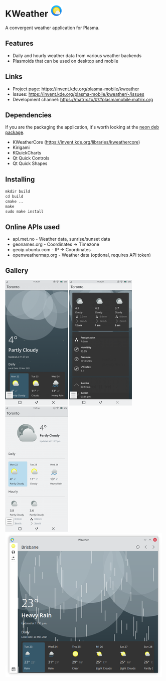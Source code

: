 <!--
- Copyright 2020 Han Young <hanyoung@protonmail.com>
- Copyright 2020 Devin Lin <espidev@gmail.com>
- SPDX-License-Identifier: GPL-2.0-or-later
-->

# KWeather <img src="kweather.svg" width="40"/>
A convergent weather application for Plasma.

## Features
* Daily and hourly weather data from various weather backends
* Plasmoids that can be used on desktop and mobile

## Links
* Project page: https://invent.kde.org/plasma-mobile/kweather
* Issues: https://invent.kde.org/plasma-mobile/kweather/-/issues
* Development channel: https://matrix.to/#/#plasmamobile:matrix.org

## Dependencies
If you are the packaging the application, it's worth looking at the [neon deb package](https://invent.kde.org/neon/mobile/kweather).
* KWeatherCore (https://invent.kde.org/libraries/kweathercore)
* Kirigami
* KQuickCharts
* Qt Quick Controls
* Qt Quick Shapes

## Installing
```
mkdir build
cd build
cmake ..
make
sudo make install
```

## Online APIs used
* api.met.no - Weather data, sunrise/sunset data
* geonames.org - Coordinates -> Timezone
* geoip.ubuntu.com - IP -> Coordinates
* openweathermap.org - Weather data (optional, requires API token)

## Gallery

<img src="screenshots/kweather-mobile-dynamic.png" width="200px">
<img src="screenshots/kweather-mobile-dynamic2.png" width="200px">
<img src="screenshots/kweather-mobile-flat.png" width="200px">
<img src="screenshots/kweather-desktop-dynamic.png" width="500px">
